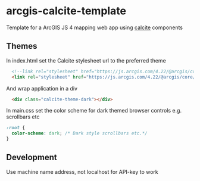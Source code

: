 # arcgis-calcite-template
Template for a ArcGIS JS 4 mapping web app using [calcite](https://developers.arcgis.com/calcite-design-system/) components

## Themes
In index.html set the Calcite stylesheet url to the preferred theme
```html
  <!--link rel="stylesheet" href="https://js.arcgis.com/4.22/@arcgis/core/assets/esri/themes/light/main.css" /-->
  <link rel="stylesheet" href="https://js.arcgis.com/4.22/@arcgis/core/assets/esri/themes/dark/main.css" />
```
And wrap application in a div
```html
  <div class="calcite-theme-dark"></div>
```

In main.css set the color scheme for dark themed browser controls e.g. scrollbars etc
```css
:root {
  color-scheme: dark; /* Dark style scrollbars etc.*/
}
```
## Development
Use machine name address, not localhost for API-key to work
